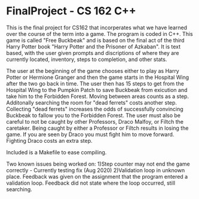 # FinalProject - CS 162 C++

This is the final project for CS162 that incorperates what we have learned over the course of the term into a game. The program is coded in C++. This game is called "Free Buckbeak" and is based on the final act of the third Harry Potter book "Harry Potter and the Prisoner of Azkaban". It is text based, with the user given prompts and discriptions of where they are currently located, inventory, steps to completion, and other stats. 

The user at the beginning of the game chooses either to play as Harry Potter or Hermione Granger and then the game starts in the Hospital Wing after the two go back in time. The user then has 15 steps to get from the Hospital Wing to the Pumpkin Patch to save Buckbeak from exicution and take him to the Forbidden Forest. Moving between areas counts as a step. Additonally searching the room for "dead ferrets" costs another step. Collecting "dead ferrets" increases the odds of successfully convincing Buckbeak to fallow you to the Forbidden Forest. The user must also be careful to not be caught by other Professors, Draco Malfoy, or Filtch the caretaker. Being caught by either a Professor or Filtch results in losing the game. If you are seen by Draco you must fight him to move forward. Fighting Draco costs an extra step.

Included is a Makefile to ease compiling. 

Two known issues being worked on:
1)Step counter may not end the game correctly - Currently testing fix (Aug 2020)
2)Validation loop in unknown place. Feedback was given on the assignment that the program entered a validation loop. Feedback did not state where the loop occurred, still searching.
